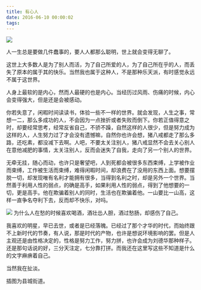 ```yaml
---
title: 有心人
date: 2016-06-10 00:00:02
tags:
---
```




![](https://dubuqingfeng.oss-cn-hongkong.aliyuncs.com/blog/life/201606-youxinren-01.png)

人一生总是要做几件蠢事的，要人人都那么聪明，世上就会变得无聊了。

这世上大多数人是为了别人而活，为了自己所爱的人，为了自己所在乎的人，而丢失了原本的属于其的快乐。当然我也属于这种人，不是那种乐天派，有时感觉永远不属于这世界。

人身上最软的是内心，然而人最硬的也是内心。当经历过风雨、伤痛的时候，内心会变得强大，但是还是会被感动。

你若失意了，闲暇时间读读书，体验一些不一样的世界。就会发现，人生之事，常想一二，那么多成功的人，不会因为一点挫折或者失败而倒下。你若正值得意之时，却要经常思考，经常反省自己，不骄不躁，自然这样的人很少，但是努力成为这样的人，人生努力过了才会没有遗憾嘛，自然你也许会想，猪八戒都走了那么多路，还吃素，都没减下去啊。人吧，不要太关注别人，猪八戒显然不会去关心别人在意他减肥的事情，太关注别人，反而会迷失了自我，走向了另一个别人的世界。

无牵无挂，随心而动，也许只是奢望吧，人到死都会被很多东西束缚，上学被作业而束缚，工作被生活而束缚，难得闲暇时间，却浪费在了没用的东西上面。想要摆脱一切，却发现唯有名利才能拥有很多，当得到名利之时，却是另外一个世界。当然善于利用人性的弱点，的确是高手，如果利用人性的弱点，得到了他想要的一切，更是高手。他在欺骗着别人的同时，生活也在欺骗着他。一山要比一山高，这样一直争名夺利下去，反而却不快乐，对吗。

![](https://dubuqingfeng.oss-cn-hongkong.aliyuncs.com/blog/life/201606-youxinren-02.png)
为什么人在愁的时候喜欢喝酒，酒壮怂人胆，酒过愁肠，却感伤了自己。

我喜欢的明星，早已去世，或者是已经落魄。已经过了那个才华的时代，而始终跟不上新时代的节奏，有人说，那是时代的产物，也许是想说环境影响的罢。但是人主观还是由性格决定的，性格是努力工作，努力拼，也许会成为刘德华那种样子。还是那句话说的好，三分天注定，七分靠打拼。而我还在这里写这些不知道是什么的文字麻痹着自己。

当然我在扯淡。

插图为县城街道。
